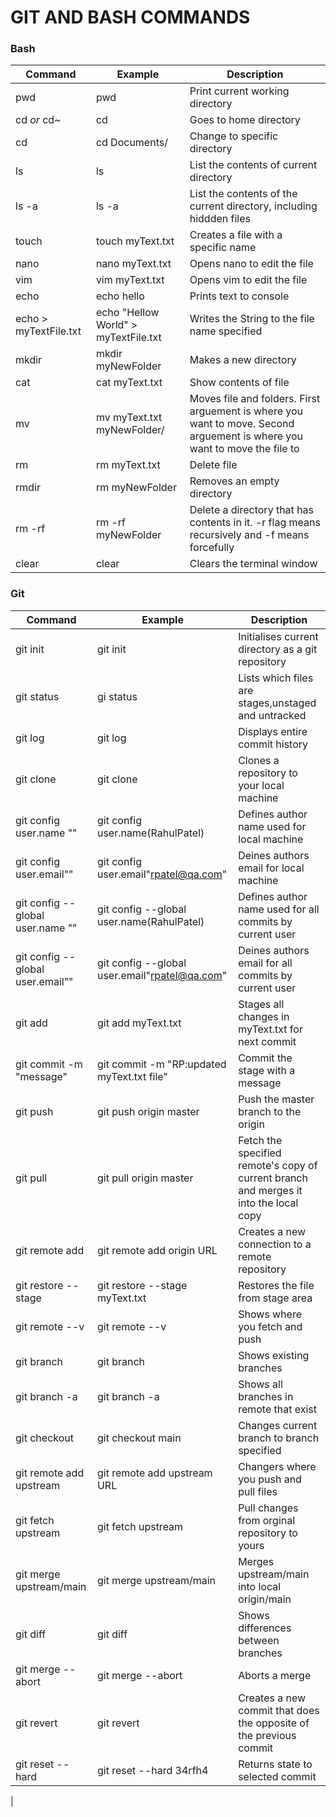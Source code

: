 # **GIT AND BASH COMMANDS**
### Bash
|Command|Example|Description|
|--------|--------|--------|
|pwd|pwd|Print current working directory|
|cd _or_ cd~|cd|Goes to home directory|
|cd <directory name>|cd Documents/|Change to specific directory|
|ls|ls|List the contents of current directory|
|ls -a|ls -a|List the contents of the current directory, including hiddden files|
|touch <filename>|touch myText.txt|Creates a file with a specific name|
|nano <filename>|nano myText.txt|Opens nano to edit the file|
|vim <filename>|vim myText.txt|Opens vim to edit the file|
|echo <String>|echo hello|Prints text to console|
|echo <String> > myTextFile.txt|echo "Hellow World" > myTextFile.txt|Writes the String to the file name specified|
|mkdir <directory name>|mkdir myNewFolder|Makes a new directory|
|cat <filename>|cat myText.txt|Show contents of file|
|mv <file> <location>|mv myText.txt myNewFolder/|Moves file and folders. First arguement is where you want to move. Second arguement is where you want to move the file to|
|rm <filename>|rm myText.txt|Delete file
|rmdir <directory name>|rm myNewFolder|Removes an empty directory|
|rm -rf <directory name>|rm -rf myNewFolder|Delete a directory that has contents in it. -r flag means recursively and -f means forcefully
|clear|clear|Clears the terminal window|

### Git
|Command|Example|Description|
|--------|--------|--------|
|git init|git init|Initialises current directory as a git repository|
|git status|gi status| Lists which files are stages,unstaged and untracked|
|git log|git log|Displays entire commit history|
|git clone <repo>|git clone <URL>|Clones a repository to your local machine|
|git config user.name "<name>"|git config user.name(RahulPatel)|Defines author name used for local machine|
|git config user.email"<email>"|git config user.email"rpatel@qa.com"|Deines authors email for local machine|
|git config --global user.name "<name>"|git config --global user.name(RahulPatel)|Defines author name used for all commits by current user|
|git config --global user.email"<email>"|git config --global user.email"rpatel@qa.com"|Deines authors email for  all commits by current user|
|git add <directory>|git add myText.txt|Stages all changes in myText.txt for next commit
|git commit -m "message"|git commit -m "RP:updated myText.txt file"|Commit the stage with a message
|git push <remote> <branch>|git push origin master|Push the master branch to the origin|
|git pull <remote> <branch>|git pull origin master|Fetch the specified remote's copy of current branch and merges it into the local copy|
|git remote add <name> <url>|git remote add origin URL|Creates a new connection to a remote repository|
|git restore --stage <filename>|git restore --stage myText.txt|Restores the file from stage area|
|git remote --v|git remote --v|Shows where you fetch and push
|git branch|git branch|Shows existing branches|
|git branch -a|git branch -a|Shows all branches in remote that exist|
|git checkout <branchname>|git checkout main|Changes current branch to branch specified|
|git remote add upstream <URL>|git remote add upstream URL|Changers where you push and pull files|
|git fetch upstream|git fetch upstream|Pull changes from orginal repository to yours|
|git merge upstream/main|git merge upstream/main|Merges upstream/main into local origin/main|
|git diff|git diff|Shows differences between branches|
|git merge --abort|git merge --abort|Aborts a merge|
|git revert|git revert|Creates a new commit that does the opposite of the previous commit|
|git reset --hard <id>|git reset --hard 34rfh4|Returns state to selected commit|
|


